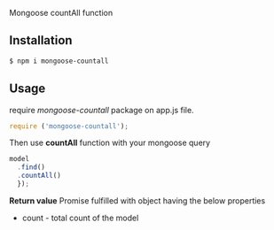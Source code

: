 Mongoose countAll function

## Installation

```bash
$ npm i mongoose-countall
```
## Usage

require *mongoose-countall* package on app.js file. 
```javascript
require ('mongoose-countall');
```
Then use **countAll** function with your mongoose query
```javascript
model
  .find()
  .countAll()
  });
```
**Return value**
Promise fulfilled with object having the below properties
- count - total count of the model
